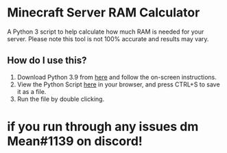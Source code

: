 # Minecraft Server RAM Calculator
A Python 3 script to help calculate how much RAM is needed for your server.
Please note this tool is not 100% accurate and results may vary.

## How do I use this?
1) Download Python 3.9 from [here](https://www.python.org/downloads/) and follow the on-screen instructions.
2) View the Python Script [here](https://raw.githubusercontent.com/UrSoMeanLOL/ram-calculator/main/main.py) in your browser, and press CTRL+S to save it as a file.
3) Run the file by double clicking.

# if you run through any issues dm Mean#1139 on discord!
